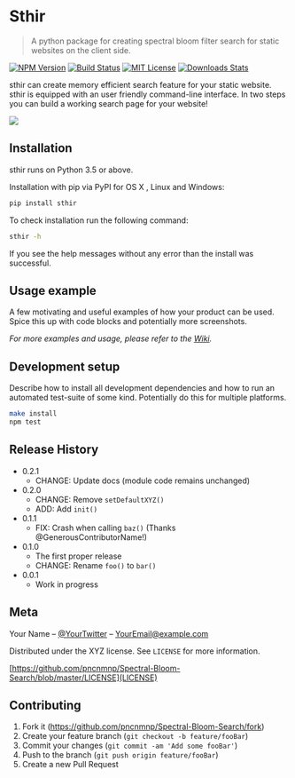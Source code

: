 # Sthir

> A python package for creating spectral bloom filter search for static websites on the client side.

[![NPM Version][npm-image]][npm-url]
[![Build Status][travis-image]][travis-url]
[![MIT License][license-image]](http://choosealicense.com/licenses/mit/)
[![Downloads Stats][npm-downloads]][npm-url]

sthir can create memory efficient search feature for your static website. sthir is equipped with an user friendly command-line interface. In two steps you can build a working search page for your website!

![](header.png)

## Installation 

sthir runs on Python 3.5 or above.

Installation with pip via PyPI for OS X , Linux and Windows:

```sh
pip install sthir
```

To check installation run the following command:

```sh
sthir -h
```

If you see the help messages without any error than the install was successful.

## Usage example

A few motivating and useful examples of how your product can be used. Spice this up with code blocks and potentially more screenshots.

_For more examples and usage, please refer to the [Wiki][wiki]._

## Development setup

Describe how to install all development dependencies and how to run an automated test-suite of some kind. Potentially do this for multiple platforms.

```sh
make install
npm test
```

## Release History

* 0.2.1
    * CHANGE: Update docs (module code remains unchanged)
* 0.2.0
    * CHANGE: Remove `setDefaultXYZ()`
    * ADD: Add `init()`
* 0.1.1
    * FIX: Crash when calling `baz()` (Thanks @GenerousContributorName!)
* 0.1.0
    * The first proper release
    * CHANGE: Rename `foo()` to `bar()`
* 0.0.1
    * Work in progress

## Meta

Your Name – [@YourTwitter](https://twitter.com/dbader_org) – YourEmail@example.com

Distributed under the XYZ license. See ``LICENSE`` for more information.

[https://github.com/pncnmnp/Spectral-Bloom-Search/blob/master/LICENSE](LICENSE)

## Contributing

1. Fork it (<https://github.com/pncnmnp/Spectral-Bloom-Search/fork>)
2. Create your feature branch (`git checkout -b feature/fooBar`)
3. Commit your changes (`git commit -am 'Add some fooBar'`)
4. Push to the branch (`git push origin feature/fooBar`)
5. Create a new Pull Request

<!-- Markdown link & img dfn's -->
[npm-image]: https://img.shields.io/npm/v/datadog-metrics.svg?style=flat-square
[npm-url]: https://npmjs.org/package/datadog-metrics
[npm-downloads]: https://img.shields.io/npm/dm/datadog-metrics.svg?style=flat-square
[travis-image]: https://img.shields.io/travis/dbader/node-datadog-metrics/master.svg?style=flat-square
[travis-url]: https://travis-ci.org/dbader/node-datadog-metrics
[wiki]: https://github.com/yourname/yourproject/wiki
[license-image]:https://img.shields.io/badge/license-MIT-blue.svg?style=flat
